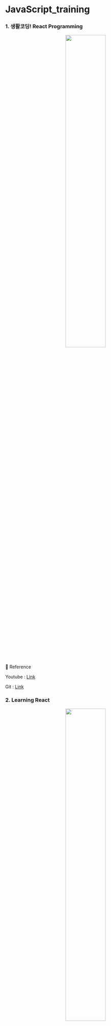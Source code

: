 # JavaScript_training

### 1. 생활코딩! React Programming

<p align="center">
<img src="Img/Book.jpeg" width="50%" height="50%">
</p>

📎 Reference
<p> Youtube : <a href = "https://www.youtube.com/watch?v=AoMv0SIjZL8&list=PLuHgQVnccGMCOGstdDZvH41x0Vtvwyxu7"> Link</a> </p>
<p> Git : <a href = "https://github.com/egoing/react-2022-tutorial-src"> Link</a> </p>

### 2. Learning React
<p align="center">
<img src="Img/React.jpeg" width="50%" height="50%">
</p>

📎 Reference
<p> Git(ENG) : <a href = "https://github.com/MoonHighway/learning-react"> Link</a> </p>
<p> Git(KOR) : <a href = "https://github.com/enshahar/learning-react-kor"> Link</a> </p>

